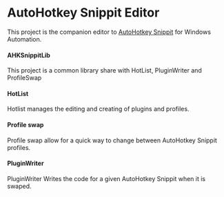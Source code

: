 # AutoHotkey Snippit Editor
This project is the companion editor to [AutoHotkey Snippit][1] for Windows Automation.

#### AHKSnippitLib
This project is a common library share with HotList, PluginWriter and ProfileSwap

#### HotList
Hotlist manages the editing and creating of plugins and profiles.

#### Profile swap
Profile swap allow for a quick way to change between AutoHotkey Snippit profiles.

#### PluginWriter
PluginWriter Writes the code for a given AutoHotkey Snippit when it is swaped.

[1]:https://github.com/Amourspirit/AutoHotkey-Snippit
